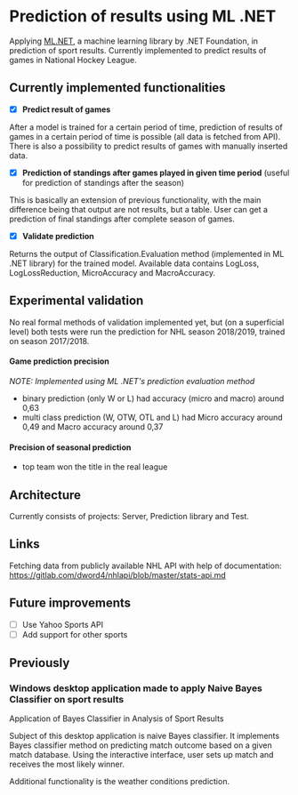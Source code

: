 # Prediction of results using ML .NET #
Applying [ML.NET](https://dotnet.microsoft.com/apps/machinelearning-ai/ml-dotnet), a machine learning library by .NET Foundation, in prediction of sport results. Currently implemented to predict results of games in National Hockey League.

## Currently implemented functionalities

- [x] **Predict result of games**

After a model is trained for a certain period of time, prediction of results of games in a certain period of time is possible (all data is fetched from API). There is also a possibility to predict results of games with manually inserted data.

- [x] **Prediction of standings after games played in given time period** (useful for prediction of standings after the season)

This is basically an extension of previous functionality, with the main difference being that output are not results, but a table. User can get a prediction of final standings after complete season of games.

- [x] **Validate prediction**

Returns the output of Classification.Evaluation method (implemented in ML .NET library) for the trained model. Available data contains LogLoss, LogLossReduction, MicroAccuracy and MacroAccuracy.


## Experimental validation
No real formal methods of validation implemented yet, but (on a superficial level) both tests were run the prediction for NHL season 2018/2019, trained on season 2017/2018.
#### Game prediction precision 
*NOTE: Implemented using ML .NET's prediction evaluation method*
- binary prediction (only W or L) had accuracy (micro and macro) around 0,63
- multi class prediction (W, OTW, OTL and L) had Micro accuracy around 0,49 and Macro accuracy around 0,37
#### Precision of seasonal prediction
- top team won the title in the real league

## Architecture
Currently consists of projects: Server, Prediction library and Test.

## Links
Fetching data from publicly available NHL API with help of documentation: https://gitlab.com/dword4/nhlapi/blob/master/stats-api.md

## Future improvements

- [ ] Use Yahoo Sports API
- [ ] Add support for other sports

## Previously

### Windows desktop application made to apply Naive Bayes Classifier on sport results

Application of Bayes Classifier in Analysis of Sport Results

Subject of this desktop application is naive Bayes classifier. It implements Bayes classifier method on predicting match outcome based on a given match database. Using the interactive interface, user sets up match and receives the most likely winner.

Additional functionality is the weather conditions prediction.

